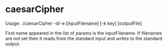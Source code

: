 # caesarCipher

Usage:
./caesarCipher -d/-e [inputFilename] [-k key] [outputFile]

First name appeared in the list of params is the inputFilename. 
If filenames are not set then it reads from the standard input and writes to the standard output.

